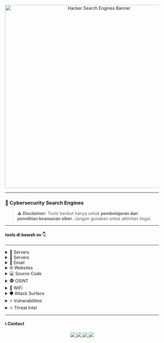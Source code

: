 <!-- Banner -->
<p align="center">
  <img src="https://h.top4top.io/p_35276v4ci1.png" alt="Hacker Search Engines Banner" width="600"/>
</p>

---

### 🔎 Cybersecurity Search Engines

> ⚠️ **Disclaimer:** Tools berikut hanya untuk **pembelajaran dan penelitian keamanan siber**. Jangan gunakan untuk aktivitas ilegal.

---

#### tools di bawah ını 👇 

---

<details>
<summary>🔎 Servers</summary>

👉 [shodan.io](https://shodan.io)  
🌟 Mesin pencari server & perangkat yang terhubung ke internet.  
📌 Fungsi: Digunakan dalam penelitian keamanan IoT.
</details>

<details>
<summary>🔎 Servers</summary>

👉 [censys.io](https://censys.io)  
🌟 Mesin pencari server & layanan publik global.  
📌 Fungsi: Analisis keamanan sertifikat & host.
</details>

<details>
<summary>📧 Email</summary>

👉 [hunter.io](https://hunter.io)  
🌟 Pencarian email berdasarkan domain tertentu.  
📌 Fungsi: Digunakan untuk OSINT & investigasi email.
</details>

<details>
<summary>🌐 Websites</summary>

👉 [urlscan.io](https://urlscan.io)  
🌟 Analisis website & traffic.  
📌 Fungsi: Menyelidiki aktivitas mencurigakan pada situs.
</details>

<details>
<summary>💻 Source Code</summary>

👉 [grep.app](https://grep.app)  
🌟 Mesin pencari source code.  
📌 Fungsi: Membantu penelitian kode publik.
</details>

<details>
<summary>🕵️ OSINT</summary>

👉 [intelx.io](https://intelx.io)  
🌟 Platform OSINT untuk data publik & bocoran.  
📌 Fungsi: Digunakan dalam penelitian keamanan data.
</details>

<details>
<summary>📡 WiFi</summary>

👉 [wigle.net](https://wigle.net)  
🌟 Database peta jaringan WiFi global.  
📌 Fungsi: Penelitian keamanan jaringan nirkabel.
</details>

<details>
<summary>🛡 Attack Surface</summary>

👉 [fullhunt.io](https://fullhunt.io)  
🌟 Platform attack surface monitoring.  
📌 Fungsi: Identifikasi aset digital yang terekspos.
</details>

<details>
<summary>⚡ Vulnerabilities</summary>

👉 [vulners.com](https://vulners.com)  
🌟 Database kerentanan & exploit.  
📌 Fungsi: Penelitian keamanan terhadap CVE terbaru.
</details>

<details>
<summary>🔥 Threat Intel</summary>

👉 [viz.greynoise.io](https://viz.greynoise.io)  
🌟 Threat intelligence traffic internet.  
📌 Fungsi: Memfilter “noise” dari pemindaian internet.
</details>

---

#### 📞 Contact

<p align="center">
  <a href="https://t.me/viaownercyberlinuxid">
    <img src="https://img.shields.io/badge/Owner-@viaownercyberlinuxid-black?style=for-the-badge&logo=telegram&logoColor=white" />
  </a>
  <a href="https://t.me/CyberLinuxID">
    <img src="https://img.shields.io/badge/Grup-CyberLinuxID-black?style=for-the-badge&logo=telegram&logoColor=white" />
  </a>
  <a href="https://github.com/CyberLinux1d">
    <img src="https://img.shields.io/badge/GitHub-CyberLinux1d-black?style=for-the-badge&logo=github&logoColor=white" />
  </a>
  <a href="https://9o1kc.mssg.me/">
    <img src="https://img.shields.io/badge/Link-Lengkap-black?style=for-the-badge&logo=linktree&logoColor=white" />
  </a>
</p>